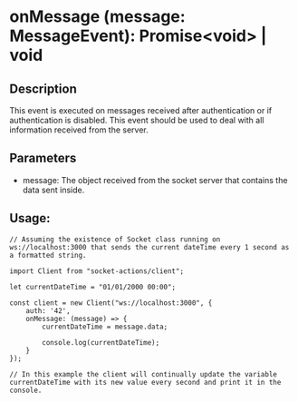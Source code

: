 # onMessage (message: MessageEvent): Promise\<void> | void

## Description

This event is executed on messages received after authentication or if
authentication is disabled. This event should be used to deal with all
information received from the server.

## Parameters

- message: The object received from the socket server that contains the data
  sent inside.

## Usage:

```
// Assuming the existence of Socket class running on ws://localhost:3000 that sends the current dateTime every 1 second as a formatted string.

import Client from "socket-actions/client";

let currentDateTime = "01/01/2000 00:00";

const client = new Client("ws://localhost:3000", {
    auth: '42',
    onMessage: (message) => {
        currentDateTime = message.data;

        console.log(currentDateTime);
    }
});

// In this example the client will continually update the variable currentDateTime with its new value every second and print it in the console.
```
